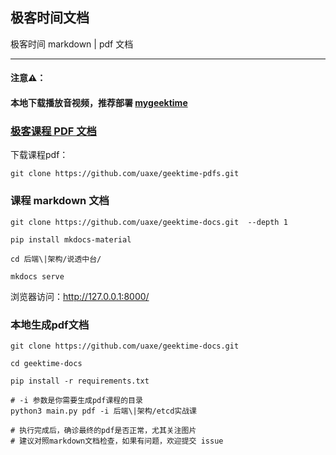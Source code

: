 ## 极客时间文档

极客时间 markdown | pdf 文档

----

####  注意⚠️：

####  本地下载播放音视频，推荐部署 [mygeektime](https://github.com/zkep/mygeektime)

### [极客课程 PDF 文档](https://github.com/uaxe/geektime-pdfs)

下载课程pdf：
```shell
git clone https://github.com/uaxe/geektime-pdfs.git
```

### 课程 markdown 文档

```shell
git clone https://github.com/uaxe/geektime-docs.git  --depth 1

pip install mkdocs-material

cd 后端\|架构/说透中台/

mkdocs serve
```

浏览器访问：<http://127.0.0.1:8000/>


### 本地生成pdf文档
```shell
git clone https://github.com/uaxe/geektime-docs.git

cd geektime-docs

pip install -r requirements.txt

# -i 参数是你需要生成pdf课程的目录
python3 main.py pdf -i 后端\|架构/etcd实战课

# 执行完成后，确诊最终的pdf是否正常，尤其关注图片
# 建议对照markdown文档检查，如果有问题，欢迎提交 issue
```
